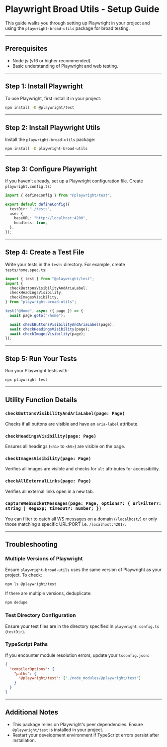 # Playwright Broad Utils - Setup Guide

This guide walks you through setting up Playwright in your project and using the `playwright-broad-utils` package for broad testing.

---

## Prerequisites

- Node.js (v16 or higher recommended).
- Basic understanding of Playwright and web testing.

---

## Step 1: Install Playwright

To use Playwright, first install it in your project:

```bash
npm install -D @playwright/test
```

---

## Step 2: Install Playwright Utils

Install the `playwright-broad-utils` package:

```bash
npm install -D playwright-broad-utils
```

---

## Step 3: Configure Playwright

If you haven’t already, set up a Playwright configuration file. Create `playwright.config.ts`:

```typescript
import { defineConfig } from "@playwright/test";

export default defineConfig({
  testDir: "./tests",
  use: {
    baseURL: "http://localhost:4200",
    headless: true,
  },
});
```

---

## Step 4: Create a Test File

Write your tests in the `tests` directory. For example, create `tests/home.spec.ts`:

```typescript
import { test } from "@playwright/test";
import {
  checkButtonsVisibilityAndAriaLabel,
  checkHeadingsVisibility,
  checkImagesVisibility,
} from "playwright-broad-utils";

test("@Home", async ({ page }) => {
  await page.goto("/home");

  await checkButtonsVisibilityAndAriaLabel(page);
  await checkHeadingsVisibility(page);
  await checkImagesVisibility(page);
});
```

---

## Step 5: Run Your Tests

Run your Playwright tests with:

```bash
npx playwright test
```

---

## Utility Function Details

### `checkButtonsVisibilityAndAriaLabel(page: Page)`

Checks if all buttons are visible and have an `aria-label` attribute.

### `checkHeadingsVisibility(page: Page)`

Ensures all headings (`<h1>` to `<h6>`) are visible on the page.

### `checkImagesVisibility(page: Page)`

Verifies all images are visible and checks for `alt` attributes for accessibility.

### `checkAllExternalLinks(page: Page)`

Verifies all external links open in a new tab.

### `captureWebSocketMessages(page: Page, options?: { urlFilter?: string | RegExp; timeout?: number; })`

You can filter to catch all WS messages on a domain (`/localhost/`) or only those matching a specific URL:PORT i.e. `/localhost:4201/`.

---

## Troubleshooting

### Multiple Versions of Playwright

Ensure `playwright-broad-utils` uses the same version of Playwright as your project. To check:

```bash
npm ls @playwright/test
```

If there are multiple versions, deduplicate:

```bash
npm dedupe
```

### Test Directory Configuration

Ensure your test files are in the directory specified in `playwright.config.ts` (`testDir`).

### TypeScript Paths

If you encounter module resolution errors, update your `tsconfig.json`:

```json
{
  "compilerOptions": {
    "paths": {
      "@playwright/test": ["./node_modules/@playwright/test"]
    }
  }
}
```

---

## Additional Notes

- This package relies on Playwright's peer dependencies. Ensure `@playwright/test` is installed in your project.
- Restart your development environment if TypeScript errors persist after installation.
